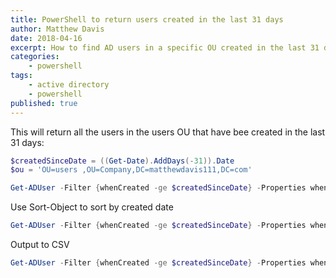 ```yaml
---
title: PowerShell to return users created in the last 31 days
author: Matthew Davis
date: 2018-04-16
excerpt: How to find AD users in a specific OU created in the last 31 days
categories: 
    - powershell
tags:
    - active directory
    - powershell
published: true
---
```


This will return all the users in the users OU that have bee created in the last 31 days:

``` PowerShell
$createdSinceDate = ((Get-Date).AddDays(-31)).Date
$ou = 'OU=users ,OU=Company,DC=matthewdavis111,DC=com'

Get-ADUser -Filter {whenCreated -ge $createdSinceDate} -Properties whenCreated -SearchBase $ou
```

Use Sort-Object to sort by created date

``` PowerShell
Get-ADUser -Filter {whenCreated -ge $createdSinceDate} -Properties whenCreated -SearchBase $ou | Select-Object userprincipalname, whencreated | Sort-Object whencreated
```

Output to CSV

``` PowerShell
Get-ADUser -Filter {whenCreated -ge $createdSinceDate} -Properties whenCreated -SearchBase $ou | Select-Object userprincipalname, whencreated | Sort-Object whencreated | Export-Csv C:\temp\skip-created-users.csv -NoTypeInformation

```